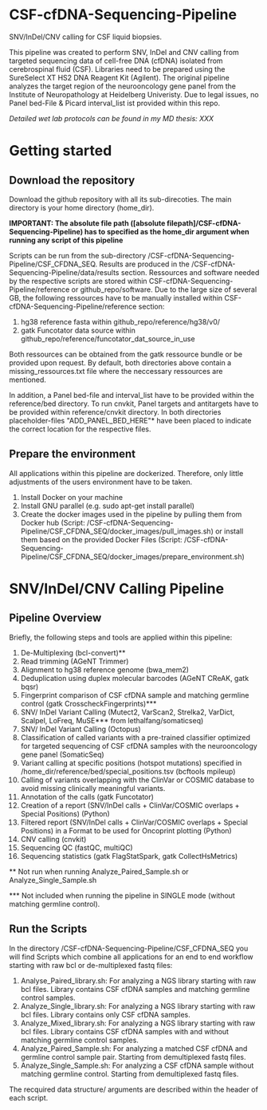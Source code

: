 # CSF-cfDNA-Sequencing-Pipeline

SNV/InDel/CNV calling for CSF liquid biopsies.

This pipeline was created to perform SNV, InDel and CNV calling from targeted sequencing data of cell-free DNA (cfDNA) isolated from cerebrospinal fluid (CSF). Libraries need to be prepared using the SureSelect XT HS2 DNA Reagent Kit (Agilent). The original pipeline analyzes the target region of the neurooncology gene panel from the Institute of Neuropathology at Heidelberg Univeristy. Due to legal issues, no Panel bed-File & Picard interval_list ist provided within this repo.

*Detailed wet lab protocols can be found in my MD thesis: XXX*

# Getting started

## Download the repository
Download the github repository with all its sub-direcoties. The main directory is your home directory (home_dir).

**IMPORTANT: The absolute file path ([absolute filepath]/CSF-cfDNA-Sequencing-Pipeline) has to specified as the home_dir argument when running any script of this pipeline**

Scripts can be run from the sub-directory /CSF-cfDNA-Sequencing-Pipeline/CSF_CFDNA_SEQ. Results are produced in the /CSF-cfDNA-Sequencing-Pipeline/data/results section. Ressources and software needed by the respective scripts are stored within CSF-cfDNA-Sequencing-Pipeline/reference or github_repo/software. Due to the large size of several GB, the following ressources have to be manually installed within CSF-cfDNA-Sequencing-Pipeline/reference section:

1. hg38 reference fasta within github_repo/reference/hg38/v0/
2. gatk Funcotator data source within github_repo/reference/funcotator_dat_source_in_use

Both ressources can be obtained from the gatk ressource bundle or be provided upon request. By default, both directories above contain a missing_ressources.txt file where the neccessary ressources are mentioned.

In addition, a Panel bed-file and interval_list have to be provided within the reference/bed directory. To run cnvkit, Panel targets and antitargets have to be provided within reference/cnvkit directory. In both directories placeholder-files "ADD_PANEL_BED_HERE"* have been placed to indicate the correct location for the respective files.

## Prepare the environment
All applications within this pipeline are dockerized. Therefore, only little adjustments of the users environment have to be taken.

1. Install Docker on your machine
2. Install GNU parallel (e.g. sudo apt-get install parallel)
3. Create the docker images used in the pipeline by pulling them from Docker hub (Script: /CSF-cfDNA-Sequencing-Pipeline/CSF_CFDNA_SEQ/docker_images/pull_images.sh) or install them based on the provided Docker Files (Script: /CSF-cfDNA-Sequencing-Pipeline/CSF_CFDNA_SEQ/docker_images/prepare_environment.sh)

# SNV/InDel/CNV Calling Pipeline

## Pipeline Overview
Briefly, the following steps and tools are applied within this pipeline:

1. De-Multiplexing (bcl-convert)**
2. Read trimming (AGeNT Trimmer)
3. Alignment to hg38 reference genome (bwa_mem2)
4. Deduplication using duplex molecular barcodes (AGeNT CReAK, gatk bqsr)
5. Fingerprint comparison of CSF cfDNA sample and matching germline control (gatk CrosscheckFingerprints)***
6. SNV/ InDel Variant Calling (Mutect2, VarScan2, Strelka2, VarDict, Scalpel, LoFreq, MuSE*** from lethalfang/somaticseq)
7. SNV/ InDel Variant Calling (Octopus)
8. Classification of called variants with a pre-trained classifier optimized for targeted sequencing of CSF cfDNA samples with the neurooncology gene panel (SomaticSeq) 
9. Variant calling at specific positions (hotspot mutations) specified in /home_dir/reference/bed/special_positions.tsv (bcftools mpileup)
10. Calling of variants overlapping with the ClinVar or COSMIC database to avoid missing clinically meaningful variants. 
11. Annotation of the calls (gatk Funcotator)
12. Creation of a report (SNV/InDel calls + ClinVar/COSMIC overlaps + Special Positions) (Python)
13. Filtered report (SNV/InDel calls + ClinVar/COSMIC overlaps + Special Positions) in a Format to be used for Oncoprint plotting (Python)
14. CNV calling (cnvkit)
15. Sequencing QC (fastQC, multiQC)
16. Sequencing statistics (gatk FlagStatSpark, gatk CollectHsMetrics)

** Not run when running Analyze_Paired_Sample.sh or Analyze_Single_Sample.sh

*** Not included when running the pipeline in SINGLE mode (without matching germline control).

## Run the Scripts
In the directory /CSF-cfDNA-Sequencing-Pipeline/CSF_CFDNA_SEQ you will find Scripts which combine all applications for an end to end workflow starting with raw bcl or de-multiplexed fastq files:

1. Analyse_Paired_library.sh: For analyzing a NGS library starting with raw bcl files. Library contains CSF cfDNA samples and matching germline control samples.
2. Analyze_Single_library.sh: For analyzing a NGS library starting with raw bcl files. Library contains only CSF cfDNA samples.
3. Analyze_Mixed_library.sh: For analyzing a NGS library starting with raw bcl files. Library contains CSF cfDNA samples with and without matching germline control samples.
4. Analyze_Paired_Sample.sh: For analyzing a matched CSF cfDNA and germline control sample pair. Starting from demultiplexed fastq files.
4. Analyze_Single_Sample.sh: For analyzing a CSF cfDNA sample without matching germline control. Starting from demultiplexed fastq files.

The recquired data structure/ arguments are described within the header of each script.
